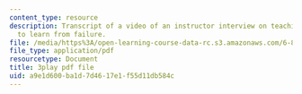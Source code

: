 ```yaml
---
content_type: resource
description: Transcript of a video of an instructor interview on teaching students
  to learn from failure.
file: /media/https%3A/open-learning-course-data-rc.s3.amazonaws.com/6-811-principles-and-practice-of-assistive-technology-fall-2014/a9e1d600ba1d7d4617e1f55d11db584c_UswuSLKQVK4.pdf
file_type: application/pdf
resourcetype: Document
title: 3play pdf file
uid: a9e1d600-ba1d-7d46-17e1-f55d11db584c
---
```

